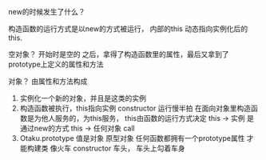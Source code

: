 new的时候发生了什么？

构造函数的运行方式是以new的方式被运行，
内部的this 动态指向实例化后的this.

空对象？ 开始时是空的
之后，拿得了构造函数里的属性，最后又拿到了prototype上定义的属性和方法

对象？ 由属性和方法构成

1. 实例化一个新的对象，并且是这类的实例
2. 构造函数被执行，this指向实例
   constructor 运行慢半拍
   在面向对象里构造函数是为他人服务的，为this服务， this由函数的运行方式决定
   this -> 实例 是通过new的方式
   this -> 任何对象 call
3. Otaku.prototype    值是对象
原型对象
任何函数都拥有一个prototype属性 才能构建类
像火车 constructor 车头，
车头上勾着车身 